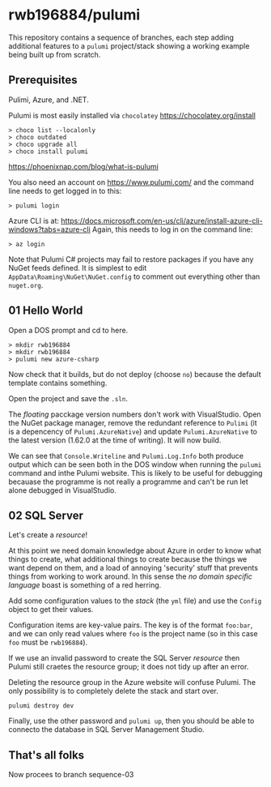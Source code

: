 # rwb196884/pulumi

This repository contains a sequence of branches, each step adding additional features to a `pulumi` project/stack
showing a working example being built up from scratch.

## Prerequisites

Pulimi, Azure, and .NET.

Pulumi is most easily installed via `chocolatey` https://chocolatey.org/install
```
> choco list --localonly
> choco outdated
> choco upgrade all
> choco install pulumi
```

https://phoenixnap.com/blog/what-is-pulumi

You also need an account on https://www.pulumi.com/ and the command line needs to get logged in to this:
```
> pulumi login
```

Azure CLI is at: https://docs.microsoft.com/en-us/cli/azure/install-azure-cli-windows?tabs=azure-cli
Again, this needs to log in on the command line:
```
> az login
```

Note that Pulumi C# projects may fail to restore packages if you have any NuGet feeds defined.
It is simplest to edit `AppData\Roaming\NuGet\NuGet.config` to comment out everything
other than `nuget.org`.

## 01 Hello World

Open a DOS prompt and cd to here.
```
> mkdir rwb196884
> mkdir rwb196884
> pulumi new azure-csharp
```

Now check that it builds, but do not deploy (choose `no`) because the default template contains something.

Open the project and save the `.sln`.

The _floating_ pacckage version numbers don't work with VisualStudio.
Open the NuGet package manager, remove the redundant reference to `Pulimi` 
(it is a depencency of `Pulumi.AzureNative`) and update `Pulumi.AzureNative`
to the latest version (1.62.0 at the time of writing). It will now build.

We can see that `Console.Writeline` and `Pulumi.Log.Info` both produce output
which can be seen both in the DOS window when running the `pulumi` command
and inthe Pulumi website.
This is likely to be useful for debugging becauase the programme is not really 
a programme and can't be run let alone debugged in VisualStudio.

## 02 SQL Server

Let's create a _resource_!

At this point we need domain knowledge about Azure in order to know what things to create, 
what additional things to create because the things we want depend on them,
and a load of annoying 'security' stuff that prevents things from working to work around.
In this sense the _no domain specific language_ boast is something of a red herring.

Add some configuration values to the _stack_ (the `yml` file) and use the `Config` object to get their values.

Configuration items are key-value pairs. The key is of the format `foo:bar`, and we can only read values where `foo` is the project name
(so in this case `foo` must be `rwb196884`).

If we use an invalid password to create the SQL Server _resource_ then Pulumi still craetes the resource group; it does not tidy up after an error.

Deleting the resource group in the Azure website will confuse Pulumi.
The only possibility is to completely delete the stack and start over.
```
pulumi destroy dev
```

Finally, use the other password and `pulumi up`, then you should be able to connecto the database in SQL Server Management Studio.

## That's all folks

Now procees to branch sequence-03